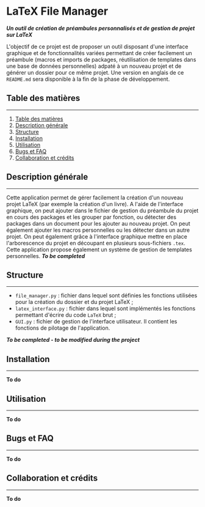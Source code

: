 # LaTeX File Manager
***Un outil de création de préambules personnalisés et de gestion de projet sur LaTeX***

L'objectif de ce projet est de proposer un outil disposant d'une interface graphique et de fonctionnalités variées permettant de créer facilement un préambule (macros et imports de packages, réutilisation de templates dans une base de données personnelles) adpaté à un nouveau projet et de générer un dossier pour ce même projet. Une version en anglais de ce `README.md` sera disponible à la fin de la phase de développement.

## Table des matières
---
1. [Table des matières](#table-des-matieres)
2. [Description générale](#description-generale)
3. [Structure](#structure)
3. [Installation](#installation)
4. [Utilisation](#utilisation)
5. [Bugs et FAQ](#bugs-et-faq)
6. [Collaboration et crédits](#collaboration-et-credits)

## Description générale
---
Cette application permet de gérer facilement la création d'un nouveau projet LaTeX (par exemple la création d'un livre). A l'aide de l'interface graphique, on peut ajouter dans le fichier de gestion du préambule du projet en cours des packages et les grouper par fonction, ou détecter des packages dans un document pour les ajouter au nouveau projet. On peut également ajouter les macros personnelles ou les détecter dans un autre projet. On peut également grâce à l'interface graphique mettre en place l'arborescence du projet en découpant en plusieurs sous-fichiers `.tex`. Cette application propose également un système de gestion de templates personnelles.
_**To be completed**_

## Structure
---
- `file_manager.py` : fichier dans lequel sont définies les fonctions utilisées pour la création du dossier et du projet LaTeX ;
- `latex_interface.py` : fichier dans lequel sont implémentés les fonctions permettant d'écrire du code `LaTeX` brut ;
- `GUI.py` : fichier de gestion de l'interface utilisateur. Il contient les fonctions de pilotage de l'application.

_**To be completed - to be modified during the project**_
## Installation
---
**To do**
## Utilisation
---
**To do**
## Bugs et FAQ
---
**To do**
## Collaboration et crédits
---
**To do**
